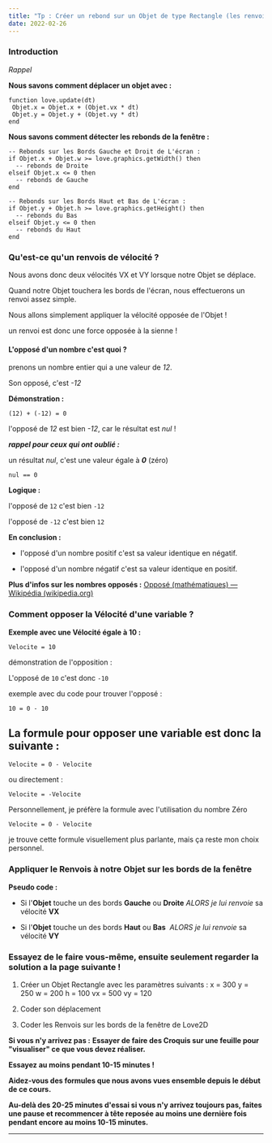 ```yaml
---
title: "Tp : Créer un rebond sur un Objet de type Rectangle (les renvois de vélocité)"
date: 2022-02-26
---
```


### Introduction

_Rappel_

**Nous savons comment déplacer un objet avec :**  

```
function love.update(dt)
 Objet.x = Objet.x + (Objet.vx * dt) 
 Objet.y = Objet.y + (Objet.vy * dt)
end
```

**Nous savons comment détecter les rebonds de la fenêtre :**

```
-- Rebonds sur les Bords Gauche et Droit de L'écran :
if Objet.x + Objet.w >= love.graphics.getWidth() then
  -- rebonds de Droite
elseif Objet.x <= 0 then
  -- rebonds de Gauche
end

-- Rebonds sur les Bords Haut et Bas de L'écran :
if Objet.y + Objet.h >= love.graphics.getHeight() then
  -- rebonds du Bas
elseif Objet.y <= 0 then
  -- rebonds du Haut
end
```

### Qu'est-ce qu'un renvois de vélocité ?

Nous avons donc deux vélocités VX et VY lorsque notre Objet se déplace.

Quand notre Objet touchera les bords de l'écran, nous effectuerons un renvoi assez simple.

Nous allons simplement appliquer la vélocité opposée de l'Objet !

un renvoi est donc une force opposée à la sienne !

#### L'opposé d'un nombre c'est quoi ?

prenons un nombre entier qui a une valeur de _12_.

Son opposé, c'est _\-12_

**Démonstration :**

`(12) + (-12) = 0`

l'opposé de _12_ est bien _\-12_, car le résultat est _nul_ !

**_rappel pour ceux qui ont oublié :_**

un résultat _nul_, c'est une valeur égale à _**0**_ (zéro)

```
nul == 0
```

**Logique :**

l'opposé de `12` c'est bien `-12`

l'opposé de `-12` c'est bien `12`

**En conclusion :**

- l'opposé d'un nombre positif c'est sa valeur identique en négatif.

- l'opposé d'un nombre négatif c'est sa valeur identique en positif.

**Plus d'infos sur les nombres opposés :** [Opposé (mathématiques) — Wikipédia (wikipedia.org)](https://fr.wikipedia.org/wiki/Oppos%C3%A9_\(math%C3%A9matiques\)#:~:text=L%27oppos%C3%A9%20d%27un%20nombre,ajout%C3%A9%20%C3%A0%20n%2C%20donne%20z%C3%A9ro.)  

### Comment opposer la Vélocité d'une variable ?

**Exemple avec une Vélocité égale à 10 :**

```
Velocite = 10
```

démonstration de l'opposition :

L'opposé de `10` c'est donc `-10`

exemple avec du code pour trouver l'opposé :

```
10 = 0 - 10
```

## **La formule pour opposer une variable est donc la suivante :**

```
Velocite = 0 - Velocite 
```

ou directement :

```
Velocite = -Velocite 
```

Personnellement, je préfère la formule avec l'utilisation du nombre Zéro

```
Velocite = 0 - Velocite
```

je trouve cette formule visuellement plus parlante, mais ça reste mon choix personnel.

### Appliquer le Renvois à notre Objet sur les bords de la fenêtre

**Pseudo code :**

- Si l'**Objet** touche un des bords **Gauche** ou **Droite** _ALORS je lui renvoie_ sa vélocité **VX**

- Si l'**Objet** touche un des bords **Haut** ou **Bas**  _ALORS je lui renvoie_ sa vélocité **VY**

### Essayez de le faire vous-même, ensuite seulement regarder la solution a la page suivante !

1. Créer un Objet Rectangle avec les paramètres suivants : x = 300 y = 250 w = 200 h = 100 vx = 500 vy = 120

3. Coder son déplacement

5. Coder les Renvois sur les bords de la fenêtre de Love2D

**Si vous n'y arrivez pas :** **Essayer de faire des Croquis sur une feuille pour "visualiser" ce que vous devez réaliser.**

**Essayez au moins pendant 10-15 minutes !**

**Aidez-vous des formules que nous avons vues ensemble depuis le début de ce cours.**

**Au-delà des 20-25 minutes d'essai si vous n'y arrivez toujours pas, faites une pause et recommencer à tête reposée au moins une dernière fois pendant encore au moins 10-15 minutes.**

* * *
